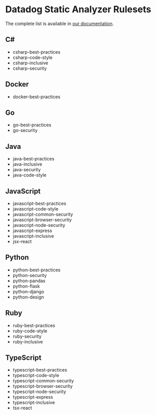 # Datadog Static Analyzer Rulesets


The complete list is available in [our documentation](https://docs.datadoghq.com/code_analysis/static_analysis_rules).

## C#

- csharp-best-practices
- csharp-code-style
- csharp-inclusive
- csharp-security

## Docker

-  docker-best-practices

## Go
- go-best-practices
- go-security

## Java
- java-best-practices
- java-inclusive
- java-security
- java-code-style

## JavaScript

- javascript-best-practices
- javascript-code-style
- javascript-common-security
- javascript-browser-security
- javascript-node-security
- javascript-express
- javascript-inclusive
- jsx-react

## Python

 - python-best-practices
 - python-security
 - python-pandas
 - python-flask
 - python-django
 - python-design

## Ruby

 - ruby-best-practices
 - ruby-code-style
 - ruby-security
 - ruby-inclusive

## TypeScript

 - typescript-best-practices
 - typescript-code-style
 - typescript-common-security
 - typescript-browser-security
 - typescript-node-security
 - typescript-express
 - typescript-inclusive
 - tsx-react


